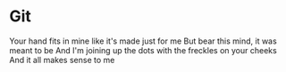 # Git
Your hand fits in mine like it's made just for me
But bear this mind, it was meant to be
And I'm joining up the dots with the freckles on your cheeks
And it all makes sense to me